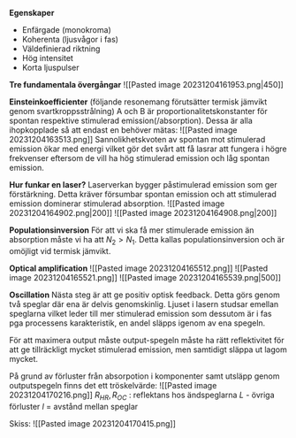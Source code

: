 **Egenskaper**
- Enfärgade (monokroma)
- Koherenta (ljusvågor i fas)
- Väldefinierad riktning
- Hög intensitet
- Korta ljuspulser

**Tre fundamentala övergångar**
![[Pasted image 20231204161953.png|450]]

**Einsteinkoefficienter**
(följande resonemang förutsätter termisk jämvikt genom svartkroppsstrålning)
A och B är proportionalitetskonstanter för spontan respektive stimulerad emission(/absorption). Dessa är alla ihopkopplade så att endast en behöver mätas:
![[Pasted image 20231204163513.png]]
Sannolikhetskvoten av spontan mot stimulerad emission ökar med energi vilket gör det svårt att få lasrar att fungera i högre frekvenser eftersom de vill ha hög stimulerad emission och låg spontan emission.

**Hur funkar en laser?**
Laserverkan bygger påstimulerad emission som ger förstärkning. Detta kräver försumbar spontan emission och att stimulerad emission dominerar stimulerad absorption.
![[Pasted image 20231204164902.png|200]]
![[Pasted image 20231204164908.png|200]]

**Populationsinversion**
För att vi ska få mer stimulerade emission än absorption måste vi ha att $N_2 > N_1$. Detta kallas populationsinversion och är omöjligt vid termisk jämvikt.

**Optical amplification**
![[Pasted image 20231204165512.png]]
![[Pasted image 20231204165521.png]]
![[Pasted image 20231204165539.png|500]]

**Oscillation**
Nästa steg är att ge positiv optisk feedback. Detta görs genom två speglar där ena är delvis genomskinlig. Ljuset i lasern studsar emellan speglarna vilket leder till mer stimulerad emission som dessutom är i fas pga processens karakteristik, en andel släpps igenom av ena spegeln.

För att maximera output måste output-spegeln måste ha rätt reflektivitet för att ge tillräckligt mycket stimulerad emission, men samtidigt släppa ut lagom mycket.

På grund av förluster från absorpotion i komponenter samt utsläpp genom outputspegeln finns det ett tröskelvärde:
![[Pasted image 20231204170216.png]]
$R_{HR}, R_{OC}$ : reflektans hos ändspeglarna
$L$ - övriga förluster
$l$  = avstånd mellan speglar

Skiss:
![[Pasted image 20231204170415.png]]

